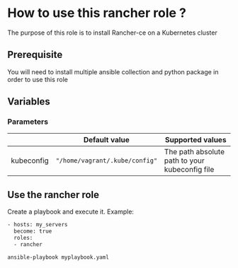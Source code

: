 # How to use this rancher role  ?

The purpose of this role is to install Rancher-ce on a Kubernetes cluster

## Prerequisite

You will need to install multiple ansible collection and python package in order to use this role

## Variables

### Parameters

|                | Default value                         | Supported values                         |
|----------------|-------------------------------|-----------------------------|
| kubeconfig | `"/home/vagrant/.kube/config"` | The path absolute path to your kubeconfig file           |

## Use the rancher role

Create a playbook and execute it. Example:

```bash
- hosts: my_servers
  become: true
  roles:
  - rancher
```

`ansible-playbook myplaybook.yaml`
